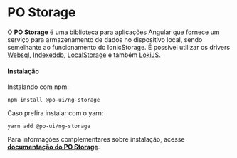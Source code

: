 # PO Storage

O **PO Storage** é uma biblioteca para aplicações Angular que fornece um serviço para armazenamento de dados no dispositivo local, sendo semelhante ao funcionamento do IonicStorage. É possível utilizar os drivers [Websql](https://dev.w3.org/html5/webdatabase/), [Indexeddb](https://www.w3.org/TR/IndexedDB/), [LocalStorage](https://html.spec.whatwg.org/multipage/webstorage.html) e também [LokiJS](https://github.com/techfort/LokiJS/wiki).

#### Instalação

Instalando com npm:
```
npm install @po-ui/ng-storage
```

Caso prefira instalar com o yarn:
```
yarn add @po-ui/ng-storage
```

Para informações complementares sobre instalação, acesse **[documentação do PO Storage](https://po-ui.io/documentation/po-storage)**.